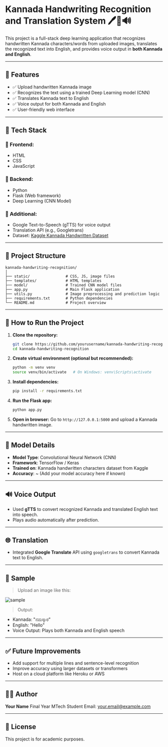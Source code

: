# Kannada Handwriting Recognition and Translation System 🖊️📜🔊

This project is a full-stack deep learning application that recognizes handwritten Kannada characters/words from uploaded images, translates the recognized text into English, and provides voice output in **both Kannada and English**.

---

## 📌 Features

* ✅ Upload handwritten Kannada image
* ✅ Recognizes the text using a trained Deep Learning model (CNN)
* ✅ Translates Kannada text to English
* ✅ Voice output for both Kannada and English
* ✅ User-friendly web interface

---

## 💠 Tech Stack

### 🔹 Frontend:

* HTML
* CSS
* JavaScript

### 🔹 Backend:

* Python
* Flask (Web framework)
* Deep Learning (CNN Model)

### 🔹 Additional:

* Google Text-to-Speech (gTTS) for voice output
* Translation API (e.g., Googletrans)
* Dataset: [Kaggle Kannada Handwritten Dataset](https://www.kaggle.com/)

---

## 📂 Project Structure

```
kannada-handwriting-recognition/
│
├── static/                # CSS, JS, image files
├── templates/             # HTML templates
├── model/                 # Trained CNN model files
├── app.py                 # Main Flask application
├── utils.py               # Image preprocessing and prediction logic
├── requirements.txt       # Python dependencies
└── README.md              # Project overview
```

---

## 🚀 How to Run the Project

1. **Clone the repository:**

   ```bash
   git clone https://github.com/yourusername/kannada-handwriting-recognition.git
   cd kannada-handwriting-recognition
   ```

2. **Create virtual environment (optional but recommended):**

   ```bash
   python -m venv venv
   source venv/bin/activate   # On Windows: venv\Scripts\activate
   ```

3. **Install dependencies:**

   ```bash
   pip install -r requirements.txt
   ```

4. **Run the Flask app:**

   ```bash
   python app.py
   ```

5. **Open in browser:**
   Go to `http://127.0.0.1:5000` and upload a Kannada handwritten image.

---

## 🧐 Model Details

* **Model Type**: Convolutional Neural Network (CNN)
* **Framework**: TensorFlow / Keras
* **Trained on**: Kannada handwritten characters dataset from Kaggle
* **Accuracy**: \~ (Add your model accuracy here if known)

---

## 🔊 Voice Output

* Used **gTTS** to convert recognized Kannada and translated English text into speech.
* Plays audio automatically after prediction.

---

## 🌐 Translation

* Integrated **Google Translate** API using `googletrans` to convert Kannada text to English.

---

## 📸 Sample

> Upload an image like this:

![sample](static/sample_image.jpg)

> Output:

* Kannada: "ನಮಸ್ಕಾರ"
* English: "Hello"
* Voice Output: Plays both Kannada and English speech

---

## ✅ Future Improvements

* Add support for multiple lines and sentence-level recognition
* Improve accuracy using larger datasets or transformers
* Host on a cloud platform like Heroku or AWS

---

## 👨‍💻 Author

**Your Name**
Final Year MTech Student
Email: [your.email@example.com](mailto:your.email@example.com)

---

## 📄 License

This project is for academic purposes.
